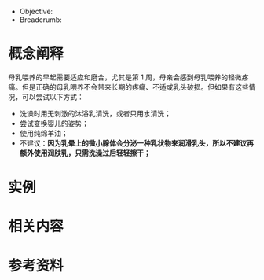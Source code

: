 
- Objective: 
- Breadcrumb:

# 概念阐释

母乳喂养的早起需要适应和磨合，尤其是第 1 周，母亲会感到母乳喂养的轻微疼痛。但是正确的母乳喂养不会带来长期的疼痛、不适或乳头破损。但如果有这些情况，可以尝试以下方式：

- 洗澡时用无刺激的沐浴乳清洗，或者只用水清洗；
- 尝试变换婴儿的姿势；
- 使用纯绵羊油；
- 不建议：**因为乳晕上的微小腺体会分泌一种乳状物来润滑乳头，所以不建议再额外使用润肤乳，只需洗澡过后轻轻擦干；**

# 实例



# 相关内容



# 参考资料


